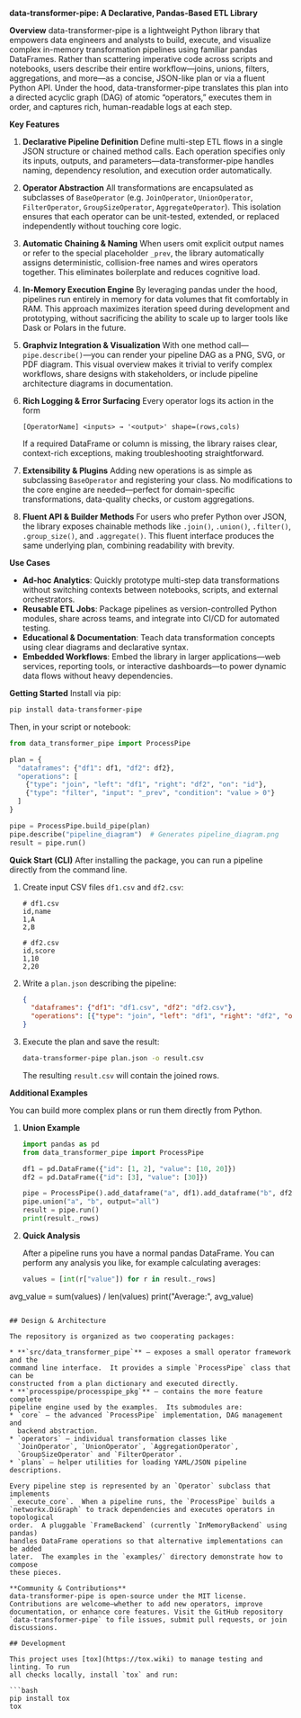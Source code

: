 **data-transformer-pipe: A Declarative, Pandas-Based ETL Library**

**Overview**
data-transformer-pipe is a lightweight Python library that empowers data engineers and analysts to build, execute, and visualize complex in-memory transformation pipelines using familiar pandas DataFrames. Rather than scattering imperative code across scripts and notebooks, users describe their entire workflow—joins, unions, filters, aggregations, and more—as a concise, JSON-like plan or via a fluent Python API. Under the hood, data-transformer-pipe translates this plan into a directed acyclic graph (DAG) of atomic “operators,” executes them in order, and captures rich, human-readable logs at each step.

**Key Features**

1. **Declarative Pipeline Definition**
   Define multi-step ETL flows in a single JSON structure or chained method calls. Each operation specifies only its inputs, outputs, and parameters—data-transformer-pipe handles naming, dependency resolution, and execution order automatically.

2. **Operator Abstraction**
   All transformations are encapsulated as subclasses of `BaseOperator` (e.g. `JoinOperator`, `UnionOperator`, `FilterOperator`, `GroupSizeOperator`, `AggregateOperator`). This isolation ensures that each operator can be unit-tested, extended, or replaced independently without touching core logic.

3. **Automatic Chaining & Naming**
   When users omit explicit output names or refer to the special placeholder `_prev`, the library automatically assigns deterministic, collision-free names and wires operators together. This eliminates boilerplate and reduces cognitive load.

4. **In-Memory Execution Engine**
   By leveraging pandas under the hood, pipelines run entirely in memory for data volumes that fit comfortably in RAM. This approach maximizes iteration speed during development and prototyping, without sacrificing the ability to scale up to larger tools like Dask or Polars in the future.

5. **Graphviz Integration & Visualization**
   With one method call—`pipe.describe()`—you can render your pipeline DAG as a PNG, SVG, or PDF diagram. This visual overview makes it trivial to verify complex workflows, share designs with stakeholders, or include pipeline architecture diagrams in documentation.

6. **Rich Logging & Error Surfacing**
   Every operator logs its action in the form

   ```
   [OperatorName] <inputs> → '<output>' shape=(rows,cols)
   ```

   If a required DataFrame or column is missing, the library raises clear, context-rich exceptions, making troubleshooting straightforward.

7. **Extensibility & Plugins**
   Adding new operations is as simple as subclassing `BaseOperator` and registering your class. No modifications to the core engine are needed—perfect for domain-specific transformations, data-quality checks, or custom aggregations.

8. **Fluent API & Builder Methods**
   For users who prefer Python over JSON, the library exposes chainable methods like `.join()`, `.union()`, `.filter()`, `.group_size()`, and `.aggregate()`. This fluent interface produces the same underlying plan, combining readability with brevity.

**Use Cases**

* **Ad-hoc Analytics**: Quickly prototype multi-step data transformations without switching contexts between notebooks, scripts, and external orchestrators.
* **Reusable ETL Jobs**: Package pipelines as version-controlled Python modules, share across teams, and integrate into CI/CD for automated testing.
* **Educational & Documentation**: Teach data transformation concepts using clear diagrams and declarative syntax.
* **Embedded Workflows**: Embed the library in larger applications—web services, reporting tools, or interactive dashboards—to power dynamic data flows without heavy dependencies.

**Getting Started**
Install via pip:

```bash
pip install data-transformer-pipe
```

Then, in your script or notebook:

```python
from data_transformer_pipe import ProcessPipe

plan = {
  "dataframes": {"df1": df1, "df2": df2},
  "operations": [
    {"type": "join", "left": "df1", "right": "df2", "on": "id"},
    {"type": "filter", "input": "_prev", "condition": "value > 0"}
  ]
}

pipe = ProcessPipe.build_pipe(plan)
pipe.describe("pipeline_diagram")  # Generates pipeline_diagram.png
result = pipe.run()
```

**Quick Start (CLI)**
After installing the package, you can run a pipeline directly from the command line.

1. Create input CSV files `df1.csv` and `df2.csv`:

   ```csv
   # df1.csv
   id,name
   1,A
   2,B
   ```

   ```csv
   # df2.csv
   id,score
   1,10
   2,20
   ```

2. Write a `plan.json` describing the pipeline:

   ```json
   {
     "dataframes": {"df1": "df1.csv", "df2": "df2.csv"},
     "operations": [{"type": "join", "left": "df1", "right": "df2", "on": "id"}]
   }
   ```

3. Execute the plan and save the result:

   ```bash
   data-transformer-pipe plan.json -o result.csv
   ```

   The resulting `result.csv` will contain the joined rows.

**Additional Examples**

You can build more complex plans or run them directly from Python.

1. **Union Example**

   ```python
   import pandas as pd
   from data_transformer_pipe import ProcessPipe

   df1 = pd.DataFrame({"id": [1, 2], "value": [10, 20]})
   df2 = pd.DataFrame({"id": [3], "value": [30]})

   pipe = ProcessPipe().add_dataframe("a", df1).add_dataframe("b", df2)
   pipe.union("a", "b", output="all")
   result = pipe.run()
   print(result._rows)
   ```

2. **Quick Analysis**

   After a pipeline runs you have a normal pandas DataFrame. You can
   perform any analysis you like, for example calculating averages:

   ```python
   values = [int(r["value"]) for r in result._rows]
 avg_value = sum(values) / len(values)
  print("Average:", avg_value)
  ```

## Design & Architecture

The repository is organized as two cooperating packages:

* **`src/data_transformer_pipe`** – exposes a small operator framework and the
  command line interface.  It provides a simple `ProcessPipe` class that can be
  constructed from a plan dictionary and executed directly.
* **`processpipe/processpipe_pkg`** – contains the more feature complete
  pipeline engine used by the examples.  Its submodules are:
  * `core` – the advanced `ProcessPipe` implementation, DAG management and
    backend abstraction.
  * `operators` – individual transformation classes like
    `JoinOperator`, `UnionOperator`, `AggregationOperator`,
    `GroupSizeOperator` and `FilterOperator`.
  * `plans` – helper utilities for loading YAML/JSON pipeline descriptions.

Every pipeline step is represented by an `Operator` subclass that implements
`_execute_core`.  When a pipeline runs, the `ProcessPipe` builds a
`networkx.DiGraph` to track dependencies and executes operators in topological
order.  A pluggable `FrameBackend` (currently `InMemoryBackend` using pandas)
handles DataFrame operations so that alternative implementations can be added
later.  The examples in the `examples/` directory demonstrate how to compose
these pieces.

**Community & Contributions**
data-transformer-pipe is open-source under the MIT license. Contributions are welcome—whether to add new operators, improve documentation, or enhance core features. Visit the GitHub repository `data-transformer-pipe` to file issues, submit pull requests, or join discussions.

## Development

This project uses [tox](https://tox.wiki) to manage testing and linting. To run
all checks locally, install `tox` and run:

```bash
pip install tox
tox
```
